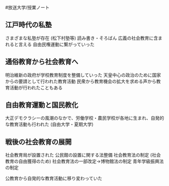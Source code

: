 #放送大学/授業ノート 
## 江戸時代の私塾
さまざまな私塾が存在 (松下村塾等)
読み書き・そろばん
広義の社会教育に含まれると言える
自由民権運動に繋がっていった
## 通俗教育から社会教育へ
明治維新の政府が学校教育制度を整備していった
天皇中心の政治のために国家からの要請として行われた教育活動
民衆から教育機会の拡大を求める声から教育活動が行われたこともある
## 自由教育運動と国民教化
大正デモクラシーの風潮のなかで、労働学校・農民学校が各地に生まれ、自発的な教育活動も行われた (自由大学・夏期大学)
## 戦後の社会教育の展開
社会教育局が設置された
公民館の設置に関する法整備
社会教育法の制定 (社会教育の自由獲得のため)
社会教育法の一部改定→博物館法の制定
青年学級振興法の制定

公教育から自発的な教育活動に移り変わっていた
